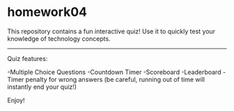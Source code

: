 # homework04

This repository contains a fun interactive quiz! Use it to quickly test your knowledge of technology concepts. 
<hr>
Quiz features:



-Multiple Choice Questions
-Countdown Timer
-Scoreboard
-Leaderboard
-Timer penalty for wrong answers (be careful, running out of time will instantly end your quiz!)


Enjoy!
